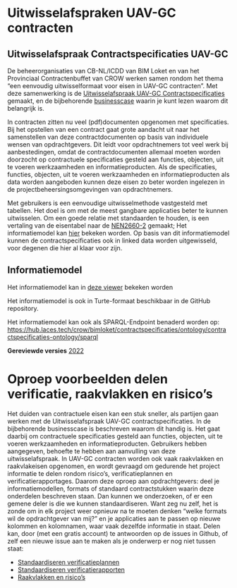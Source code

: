 # Uitwisselafspraken UAV-GC contracten

## Uitwisselafspraak Contractspecificaties UAV-GC

De beheerorganisaties van CB-NL/ICDD van BIM Loket en van het Provinciaal Contractenbuffet van CROW werken samen rondom het thema “een eenvoudig uitwisselformaat voor eisen in UAV-GC contracten”. Met deze samenwerking is de [Uitwisselafspraak UAV-GC Contractspecificaties](https://bimloket.github.io/contractspecificaties) gemaakt, en de bijbehorende [businesscase](https://www.bimloket.nl/documents/Businesscase_contract_als_data.pdf) waarin je kunt lezen waarom dit belangrijk is. 

In contracten zitten nu veel (pdf)documenten opgenomen met specificaties. Bij het opstellen van een contract gaat grote aandacht uit naar het samenstellen van deze contractdocumenten op basis van individuele wensen van opdrachtgevers. Dit leidt voor opdrachtnemers tot veel werk bij aanbestedingen, omdat de contractdocumenten allemaal moeten worden doorzocht op contractuele specificaties gesteld aan functies, objecten, uit te voeren werkzaamheden en informatieproducten. Als de specificaties, functies, objecten, uit te voeren werkzaamheden en informatieproducten als data worden aangeboden kunnen deze eisen zo beter worden ingelezen in de projectbeheersingsomgevingen van opdrachtnemers.

Met gebruikers is een eenvoudige uitwisselmethode vastgesteld met tabellen. Het doel is om met de meest gangbare applicaties beter te kunnen uitwisselen. Om een goede relatie met standaarden te houden, is een vertaling van de eisentabel naar de [NEN2660-2](https://www.nen.nl/nen-2660-2-2022-nl-291667) gemaakt; Het informatiemodel kan [hier](https://bimloket.github.io/ld-viewer/contractspecificaties/#/view) bekeken worden. Op basis van dit informatiemodel kunnen de contractspecificaties ook in linked data worden uitgewisseld, voor degenen die hier al klaar voor zijn.

## Informatiemodel
Het informatiemodel kan in [deze viewer](https://bimloket.github.io/ld-viewer/contractspecificaties/) bekeken worden

Het informatiemodel is ook in Turte-formaat beschikbaar in de GitHub repository.

Het informatiemodel kan ook als SPARQL-Endpoint benaderd worden op: https://hub.laces.tech/crow/bimloket/contractspecificaties/ontology/contractspecificaties-ontology/sparql


**Gereviewde versies**
[2022](https://bimloket.github.io/contractspecificaties/v/contractspecificaties@CR-20220815/)

# Oproep voorbeelden delen verificatie, raakvlakken en risico’s

Het duiden van contractuele eisen kan een stuk sneller, als partijen gaan werken met de Uitwisselafspraak UAV-GC contractspecificaties. In de bijbehorende businesscase is beschreven waarom dit handig is. Het gaat daarbij om contractuele specificaties gesteld aan functies, objecten, uit te voeren werkzaamheden en informatieproducten. Gebruikers hebben aangegeven, behoefte te hebben aan aanvulling van deze uitwisselafspraak. In UAV-GC contracten worden ook vaak raakvlakken en raakvlakeisen opgenomen, en wordt gevraagd om gedurende het project informatie te delen rondom risico’s, verificatieplannen en verificatierapportages. Daarom deze oproep aan opdrachtgevers: deel je informatiemodellen, formats of standaard contractstukken waarin deze onderdelen beschreven staan. Dan kunnen we onderzoeken, of er een gemene deler is die we kunnen standaardiseren. Want zeg nu zelf, het is zonde om in elk project weer opnieuw na te moeten denken “welke formats wil de opdrachtgever van mij?” en je applicaties aan te passen op nieuwe kolommen en kolomnamen, waar vaak dezelfde informatie in staat. Delen kan, door (met een gratis account) te antwoorden op de issues in Github, of zelf een nieuwe issue aan te maken als je onderwerp er nog niet tussen staat:

*	[Standaardiseren verificatieplannen](https://github.com/bimloket/contractspecificaties/issues/77/)
*	[Standaardiseren verificatierapporten](https://github.com/bimloket/contractspecificaties/issues/62)
*	[Raakvlakken en risico’s](https://github.com/bimloket/contractspecificaties/issues/55)



